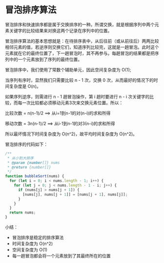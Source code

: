 # 冒泡排序算法

冒泡排序和快速排序都是属于交换排序的一种。所谓交换，就是根据序列中两个元素关键字的比较结果来对换这两个记录在序列中的位置。

冒泡排序算法的基本思想就是：在待排序表中，从后往前（或从前往后）两两比较相邻元素的值，若逆序则交换它们，知道序列比较完，这就是一趟冒泡。此时这个元素就在它的最终位置了，下一趟冒泡时，其不再参与。每趟冒泡的结果都是把序列中的一个元素放到了序列的最终位置。

冒泡排序中，我们使用了常数个辅助单元，因此空间复杂度为 O(1);

当序列有序时，显然我们只需要比较 n - 1 次，交换 0 次，从而最好的情况下的时间复杂度是 O(n)。

如果序列逆序，则需进行 n - 1 趟冒泡操作，第 i 趟时要进行 n - i 次关键字的比较，而每一次比较都必须移动元素3次来交换元素位置。所以：

比较次数 = n(n-1)/2   ==>  从i=1到n-1的对(n-i)的求和所得

移动次数 = 3n(n-1)/2  ==>  从i-1到n-1的对3(n-i)的求和所得

所以最坏情况下时间复杂度为 O(n^2)，故平均时间复杂度为 O(n^2)。

冒泡排序的代码如下：

```javascript
/**
 * 从小到大排序
 * @param {number[]} nums
 * @return {number[]}
 */
function bubbleSort(nums) {
  for (let i = 0; i < nums.length - 1; i++) {
    for (let j = 0; j < nums.length - 1 - i; j++) {
      if (nums[j] > nums[j + 1]) {
        [nums[j], nums[j + 1]] = [nums[j + 1], nums[j]];
      }
    }
  }
  return nums;
}
```

小结：

- 冒泡排序是稳定的排序算法
- 时间复杂度为 O(n^2)
- 空间复杂度为 O(1)
- 每一趟冒泡都会将一个元素放到了其最终所在的位置
